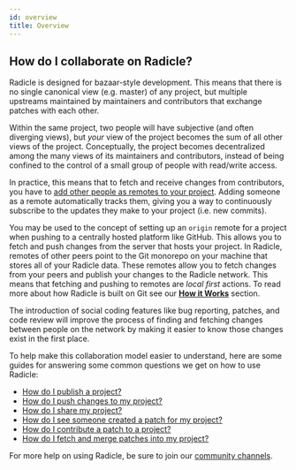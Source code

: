 ```yaml
---
id: overview
title: Overview
---
```


## How do I collaborate on Radicle?

Radicle is designed for bazaar-style development. This means that there is no
single canonical view (e.g. master) of any project, but multiple upstreams
maintained by maintainers and contributors that exchange patches with each
other.

Within the same project, two people will have subjective (and often diverging
views), but *your* view of the project becomes the sum of all other views of the
project. Conceptually, the project becomes decentralized among the many views of
its maintainers and contributors, instead of being confined to the control of a
small group of people with read/write access.

In practice, this means that to fetch and receive changes from contributors, you
have to [add other people as remotes to your project][arm]. Adding someone as a
remote automatically tracks them, giving you a way to continuously subscribe to
the updates they make to your project (i.e. new commits).

You may be used to the concept of setting up an `origin` remote for a project
when pushing to a centrally hosted platform like GitHub. This allows you to
fetch and push changes from the server that hosts your project. In Radicle,
remotes of other peers point to the Git monorepo on your machine that stores all
of your Radicle data. These remotes allow you to fetch changes from your peers
and publish your changes to the Radicle network. This means that fetching and
pushing to remotes are _local first_ actions. To read more about how Radicle is
built on Git see our [**How it Works**][gi] section.

<!-- OPTIONAL TODO: UPDATE THIS PIECE OF TEXT -->

The introduction of social coding features like bug reporting, patches, and code
review will improve the process of finding and fetching changes between people
on the network by making it easier to know those changes exist in the first
place.

To help make this collaboration model easier to understand, here are some guides
for answering some common questions we get on how to use Radicle:

* [How do I publish a project?][1]
* [How do I push changes to my project?][2]
* [How do I share my project?][3]
* [How do I see someone created a patch for my project?][4]
* [How do I contribute a patch to a project?][5]
* [How do I fetch and merge patches into my project?][6]

For more help on using Radicle, be sure to join our [community channels][cc].

[1]: using-radicle/creating-projects.md
[2]: using-radicle/pushing-changes.md
[3]: using-radicle/sharing-projects.md
[4]: using-radicle/tracking-and-viewing.md
[5]: using-radicle/creating-patches.md
[6]: using-radicle/viewing-and-merging-patches.md

[cc]: get-involved/community.md
[dr]: radicle.md/#how-is-radicle-different-from-github
[gi]: understanding-radicle/how-it-works.md
[rl]: https://github.com/radicle-dev/radicle-link
[arm]: https://docs.radicle.xyz/docs/using-radicle/tracking-and-viewing#adding-remotes

